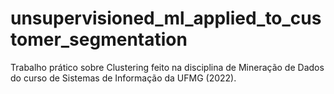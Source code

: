 # unsupervisioned_ml_applied_to_customer_segmentation
Trabalho prático sobre Clustering feito na disciplina de Mineração de Dados do curso de Sistemas de Informação da UFMG (2022).
